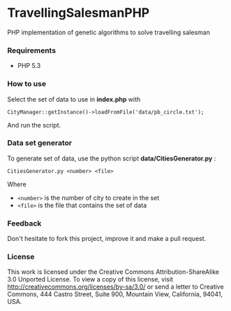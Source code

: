 TravellingSalesmanPHP
=====================

PHP implementation of genetic algorithms to solve travelling salesman

### Requirements

* PHP 5.3

### How to use

Select the set of data to use in **index.php** with
```
CityManager::getInstance()->loadFromFile('data/pb_circle.txt');
```

And run the script.

### Data set generator

To generate set of data, use the python script **data/CitiesGenerator.py** :
```
CitiesGenerator.py <number> <file>
```
Where
* ```<number>``` is the number of city to create in the set
* ```<file>``` is the file that contains the set of data 

### Feedback

Don't hesitate to fork this project, improve it and make a pull request.

### License

This work is licensed under the Creative Commons Attribution-ShareAlike 3.0 Unported License. To view a copy of this license, visit http://creativecommons.org/licenses/by-sa/3.0/ or send a letter to Creative Commons, 444 Castro Street, Suite 900, Mountain View, California, 94041, USA.
